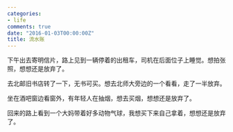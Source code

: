 ```yaml
---
categories:
- life
comments: true
date: "2016-01-03T00:00:00Z"
title: 流水账
---
```


下午出去寄明信片，路上见到一辆停着的出租车，司机在后面位子上睡觉。想拍张照，想想还是放弃了。

去北邮旧书店转了一下，无书可买。想去北师大旁边的一个看看，走了一半放弃。

坐在酒吧窗边看窗外，有年轻人在抽烟，想去买烟，想想还是放弃了。

回来的路上看到一个大妈带着好多动物气球，我想买下来自己拿着，想想还是放弃了。
